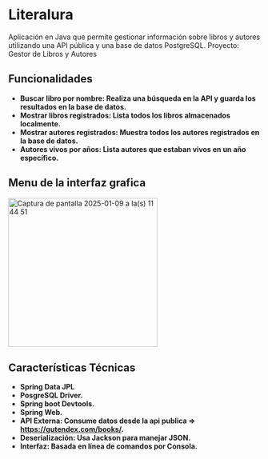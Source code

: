 # Literalura

Aplicación en Java que permite gestionar información sobre libros y autores utilizando una API pública y una base de datos PostgreSQL.
Proyecto: Gestor de Libros y Autores


## Funcionalidades
- **Buscar libro por nombre: Realiza una búsqueda en la API y guarda los resultados en la base de datos.**
- **Mostrar libros registrados: Lista todos los libros almacenados localmente.**
- **Mostrar autores registrados: Muestra todos los autores registrados en la base de datos.**
- **Autores vivos por años: Lista autores que estaban vivos en un año específico.**

## Menu de la interfaz grafica

<img width="298" alt="Captura de pantalla 2025-01-09 a la(s) 11 44 51" src="https://github.com/user-attachments/assets/1a785e0e-1d06-467a-ada2-bf1f82425a3a" />

## Características Técnicas
- **Spring Data JPL**
- **PosgreSQL Driver.**
- **Spring boot Devtools.**    
- **Spring Web.**
- **API Externa: Consume datos desde la api publica => https://gutendex.com/books/.**
- **Deserialización: Usa Jackson para manejar JSON.**
- **Interfaz: Basada en línea de comandos por Consola.**
